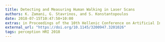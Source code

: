 ```yaml
---
title: Detecting and Measuring Human Walking in Laser Scans
authors: K. Zamani, G. Stavrinos, and S. Konstantopoulos
date: 2018-07-15T10:47:58+10:00
extras: in Proceedings of the 10th Hellenic Conference on Artificial Intelligence (SETN 2018), Rio Patras, Greece, 9–15 July 2018.
external_url: "https://doi.org/10.1145/3200947.3201026"
tags: perception HRI 2018
---
```

<!--This paper presents work on detecting and tracking human movement in planar range data. Our method stacks multiple planar scans into a 3D frame where time serves as the third dimension. This representation simultaneously informs about the size and shape of the objects in the scene and about their movement, so that no explicit motion models are necessary. The scene is then segmented into 3D spatio-temporal objects which are classified as 'pairs of walking legs' using methods from machine vision. Our main contribution is a novel pre-processing step which aligns the spatio-temporal objects, so that information about the direction and speed of movement is factored out of the representation. The advantage is that the subsequent feature extraction and classification steps are only exposed to movement patterns without reference to direction and speed which are not relevant to recognizing human walking. The method is empirically evaluated and found to significantly increase classification accuracy.-->
